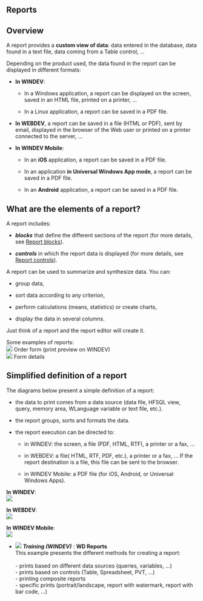 


## Reports
			



<a name="NOTE1"></a>
<a name="NOTE1_1"></a>


## Overview
<a name="overview_ELTTEXTE000140"></a>
A report provides a **custom view of data**: data entered in the database, data found in a text file, data coming from a Table control, ...

Depending on the product used, the data found in the report can be displayed in different formats:

- **In WINDEV**: 

	- In a Windows application, a report can be displayed on the screen, saved in an HTML file, printed on a printer, ...

	- In a Linux application, a report can be saved in a PDF file. 




- **In WEBDEV**, a report can be saved in a file (HTML or PDF), sent by email, displayed in the browser of the Web user or printed on a printer connected to the server, ...

- **In WINDEV Mobile**: 

	- In an **iOS** application, a report can be saved in a PDF file. 

	- In an application **in Universal Windows App mode**, a report can be saved in a PDF file.

	- In an **Android** application, a report can be saved in a PDF file.







<a name="NOTE2"></a>
<a name="NOTE2_1"></a>


## What are the elements of a report?
<a name="what_are_the_elements_report_ELTTEXTE000164"></a>
A report includes:

- ***blocks*** that define the different sections of the report (for more details, see [Report blocks](../WDChamp/1011040.md)).

- ***controls*** in which the report data is displayed (for more details, see [Report controls](../WDChamp/1013211.md)).




A report can be used to summarize and synthesize data. You can: 

- group data, 

- sort data according to any criterion, 

- perform calculations (means, statistics) or create charts, 

- display the data in several columns.




Just think of a report and the report editor will create it.

Some examples of reports:<br>![](https://doc.pcsoft.fr/en-US/images/image.awp?langid=3&name=Etat_overview1.gif&type=thumb)
Order form (print preview on WINDEV)<br>![](https://doc.pcsoft.fr/en-US/images/image.awp?langid=3&name=Etat_overview2.gif&type=thumb)
Form details
<a name="NOTE3"></a>
<a name="NOTE3_1"></a>


## Simplified definition of a report
<a name="simplified_definition_report_ELTTEXTE000188"></a>
The diagrams below present a simple definition of a report:

- the data to print comes from a data source (data file, HFSQL view, query, memory area, WLanguage variable or text file, etc.).

- the report groups, sorts and formats the data.

- the report execution can be directed to: 

	- in WINDEV: the screen, a file (PDF, HTML, RTF), a printer or a fax, ...

	- in WEBDEV: a file( HTML, RTF, PDF, etc.), a printer or a fax, ... If the report destination is a file, this file can be sent to the browser. 

	- in WINDEV Mobile: a PDF file (for iOS, Android, or Universal Windows Apps).







**In WINDEV**: <br>![](https://doc.pcsoft.fr/en-US/images/image.awp?langid=3&name=P1-Edition-Les-Etats.gif)


**In WEBDEV**: <br>![](https://doc.pcsoft.fr/en-US/images/image.awp?langid=3&name=P2-Les-etats.gif)


**In WINDEV Mobile**: <br>![](https://doc.pcsoft.fr/en-US/images/image.awp?langid=3&name=P24-Etats.gif)



- ![](https://doc.pcsoft.fr/en-US/images/image.awp?langid=3&name=WDReports.gif) ***Training (WINDEV)*** : **WD Reports** <br>This example presents the different methods for creating a report:<br><br>- prints based on different data sources (queries, variables, ...)<br>- prints based on controls (Table, Spreadsheet, PVT, ...)<br>- printing composite reports<br>- specific prints (portrait/landscape, report with watermark, report with bar code, ...)


